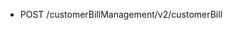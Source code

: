 <!--
    ATTENTION: This file was generated via gradle!
               Do NOT manually edit this file! Any such changes will be overwritten!
-->

* POST /customerBillManagement/v2/customerBill
